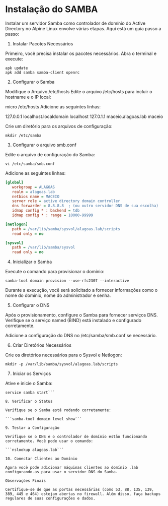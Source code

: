 # Instalação do SAMBA

Instalar um servidor Samba como controlador de domínio do Active Directory no Alpine Linux envolve várias etapas. Aqui está um guia passo a passo:

1. Instalar Pacotes Necessários

Primeiro, você precisa instalar os pacotes necessários. Abra o terminal e execute:

``` apk update  ```   
```apk add samba samba-client openrc```


2. Configurar o Samba

Modifique o Arquivo /etc/hosts
Edite o arquivo /etc/hosts para incluir o hostname e o IP local:

micro /etc/hosts
Adicione as seguintes linhas:

127.0.0.1 localhost.localdomain localhost
127.0.1.1 maceio.alagoas.lab maceio

Crie um diretório para os arquivos de configuração:

```mkdir /etc/samba```

3. Configurar o arquivo smb.conf

Edite o arquivo de configuração do Samba:

```vi /etc/samba/smb.conf```

Adicione as seguintes linhas:

```ini
[global]
   workgroup = ALAGOAS
   realm = alagoas.lab
   netbios name = MACEIO
   server role = active directory domain controller
   dns forwarder = 8.8.8.8  ; (ou outro servidor DNS de sua escolha)
   idmap config * : backend = tdb
   idmap config * : range = 10000-99999

[netlogon]
   path = /var/lib/samba/sysvol/alagoas.lab/scripts
   read only = no

[sysvol]
   path = /var/lib/samba/sysvol
   read only = no
```

4. Inicializar o Samba

Execute o comando para provisionar o domínio:

```samba-tool domain provision --use-rfc2307 --interactive```

Durante a execução, você será solicitado a fornecer informações como o nome do domínio, nome do administrador e senha.

5. Configurar o DNS

Após o provisionamento, configure o Samba para fornecer serviços DNS. Verifique se o serviço named (BIND) está instalado e configurado corretamente.

Adicione a configuração do DNS no /etc/samba/smb.conf se necessário.

6. Criar Diretórios Necessários

Crie os diretórios necessários para o Sysvol e Netlogon:

```mkdir -p /var/lib/samba/sysvol/alagoas.lab/scripts```

7. Iniciar os Serviços

Ative e inicie o Samba:

```rc-update add samba default
service samba start```

8. Verificar o Status

Verifique se o Samba está rodando corretamente:

```samba-tool domain level show```

9. Testar a Configuração

Verifique se o DNS e o controlador de domínio estão funcionando corretamente. Você pode usar o comando:

```nslookup alagoas.lab```

10. Conectar Clientes ao Domínio

Agora você pode adicionar máquinas clientes ao domínio .lab configurando-as para usar o servidor DNS do Samba.

Observações Finais

Certifique-se de que as portas necessárias (como 53, 88, 135, 139, 389, 445 e 464) estejam abertas no firewall. Além disso, faça backups regulares de suas configurações e dados.